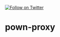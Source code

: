 [![Follow on Twitter](https://img.shields.io/twitter/follow/pownjs.svg?logo=twitter)](https://twitter.com/pownjs)

# pown-proxy
